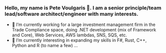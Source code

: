 ### Hello, my name is Pete Voulgaris 👋. I am a senior principle/team lead/software architect/engineer with many interests.

- 🔭 I’m currently working for a large investment management firm in the Trade Compliance space, doing .NET development (mix of Framework and Core), Web Services, AWS lambdas, SNS, SQS, etc.
- 🌱 I’m currently interesting in expanding my skills in F#, Rust, C++, Python and R (to name a few) ...

<!--
**pvoulgaris9398/pvoulgaris9398** is a ✨ _special_ ✨ repository because its `README.md` (this file) appears on your GitHub profile.

Here are some ideas to get you started:

- 🔭 I’m currently working on ...
- 🌱 I’m currently learning ...
- 👯 I’m looking to collaborate on ...
- 🤔 I’m looking for help with ...
- 💬 Ask me about ...
- 📫 How to reach me: ...
- 😄 Pronouns: ...
- ⚡ Fun fact: ...
-->
